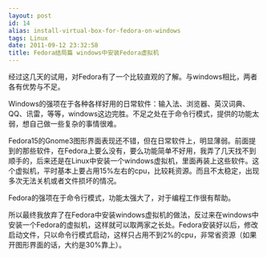 ```yaml
---
layout: post
id: 14
alias: install-virtual-box-for-fedora-on-windows
tags: Linux
date: 2011-09-12 23:32:58
title: Fedora结局篇 windows中安装Fedora虚拟机
---
```


经过这几天的试用，对Fedora有了一个比较直观的了解。与windows相比，两者各有优势与不足。
<p>Windows的强项在于各种各样好用的日常软件：输入法、浏览器、英汉词典、QQ、讯雷，等等，windows这边完胜。不足之处在于命令行模式，提供的功能太弱，想自己做一些复杂的事情很难。
<p>Fedora15的Gnome3图形界面表现还不错，但在日常软件上，明显薄弱。前面提到的那些软件，在Fedora上要么没有，要么功能简单不好用，我弄了几天找不到顺手的，后来还是在Linux中安装一个windows虚拟机，里面再装上这些软件。这个虚拟机，平时基本上要占用15%左右的cpu，比较耗资源。而且不太稳定，出现多次无法关机或者文件损坏的情况。
<p>Fedora的强项在于命令行模式，功能太强大了，对于编程工作很有帮助。
<p>所以最终我放弃了在Fedora中安装windows虚拟机的做法，反过来在windows中安装一个Fedora的虚拟机，这样就可以取两家之长处。Fedora安装好以后，修改启动文件，只以命令行模式启动，这样只占用不到2%的cpu，非常省资源（如果开图形界面的话，大约是30%靠上）。
